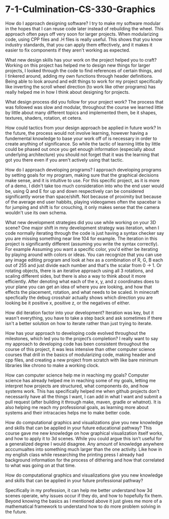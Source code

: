 # 7-1-Culmination-CS-330-Graphics

How do I approach designing software?
I try to make my software modular in the hopes that I can reuse code later instead of rebuilding the wheel. This approach often pays off very soon for larger projects. When modularizing code, using CPP files and .H files is really useful. This shows that you know industry standards, that you can apply them effectively, and it makes it easier to fix components if they aren't working as expected.

What new design skills has your work on the project helped you to craft?
Working on this project has helped me to design new things for larger projects, I looked through the code to find references of certain things, and I tinkered around, adding my own functions through header definitions. Being able to look around and edit things to work for my project specifically like inverting the scroll wheel direction (to work like other programs) has really helped me in how I think about designing for projects.

What design process did you follow for your project work?
The process that was followed was slow and modular, throughout the course we learned little by little about many different topics and implemented them, be it shapes, textures, shaders, rotation, et cetera. 

How could tactics from your design approach be applied in future work?
In the future, the process would not involve learning, however having a fundemental knowledge to base your work off of is necessary in order to create anything of significance. So while the tactic of learning little by little could be phased out once you get enough information (especially about underlying architecture) you should not forget that it was the learning that got you there even if you aren't actively using that tactic.

How do I approach developing programs?
I approach developing programs by setting goals for my program, making sure that the graphical decisions make sense, and it is intuitive to use. For this specific project, as it is more of a demo, I didn't take too much consideration into who the end user would be, using Q and E for up and down respectively can be considered significantly worse than space/shift. Not because of proximity but because of the average end user habbits, playing videogames often the spacebar is for jumping and shift is for crouching, it only makes sense that the camera wouldn't use its own schema. 

What new development strategies did you use while working on your 3D scene?
One major shift in mny development strategy was iteration, when I code normally iterating through the code is just having a syntax checker say you are missing something near line 104 for example. The iteration in this project is significantly different (assuming you write the syntax correctly). For example Assuming you want a specific color, you'd either be iterating by playing around with colors or ideas. You can recognize that you can use any image editing program and look at hex as a combination of R, G, B each out of 255 and just divide each number and that's the scalar from 0 -> 1. Or rotating objects, there is an iterative approach using all 3 rotations, and scaling different sides, but there is also a way to think about it more efficiently. After denoting what each of the x, y, and z coordinates does to your plane you can get an idea of where you are looking, and how that effects the placement, rotation, and what needs to be scaled. In minecraft specfically the debug crosshair actually shows which direction you are looking be it positive x, positive z, or the negatives of either. 

How did iteration factor into your development?
Iteration was key, but it wasn't everything, you have to take a step back and ask sometimes if there isn't a better solution on how to iterate rather than just trying to iterate.

How has your approach to developing code evolved throughout the milestones, which led you to the project’s completion?
I really want to say my approach to developing code has been consistent throughout the course of this project, it was less intensive than other computer science courses that drill in the basics of modularizing code, making header and cpp files, and creating a new project from scratch with like bare minimum libraries like chrono to make a working clock. 

How can computer science help me in reaching my goals?
Computer science has already helped me in reaching some of my goals, letting me interpret how projects are structured, what components do, and how systems work. This has specifically helped me when github projects don't necessarily have all the things I want, I can add in what I want and submit a pull request (after building it through make, maven, gradle or whatnot). It is also helping me reach my professional goals, as learning more about systems and their intracacies helps me to make better code. 

How do computational graphics and visualizations give you new knowledge and skills that can be applied in your future educational pathway?
This course gave me new knowledge on how graphical visualization itself works, and how to apply it to 3d scenes. While you could argue this isn't useful for a generalized degree I would disagree. Any amount of knowledge anywhere acccumualtes into something much larger than the one activity. Like how in my english class while researching the printing press I already had background information for the process of dithering and how that correlated to what was going on at that time. 

How do computational graphics and visualizations give you new knowledge and skills that can be applied in your future professional pathway?

Specifically in my profession, it can help me better understand how 3d scenes operate, why issues occur if they do, and how to hopefully fix them. Beyond knowing the basics as I mentioned above it just gives me more of a mathematical framework to understand how to do more problem solving in the future.
